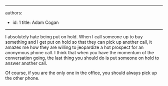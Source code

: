 

---
authors:
  - id: 1
    title: Adam Cogan
---




<span class='intro'> <p class="ssw15-rteElement-P">I absolutely hate being put on hold. When I call someone up to buy something and I get put on hold so that they can pick up another call, it amazes me how they are willing to jeopardize a hot prospect for an anonymous phone call. I think that when you have the momentum of the conversation going, the last thing you should do is put someone on hold to answer another call.<br></p> </span>

<p class="ssw15-rteElement-P">​Of course, if you are the only one in the office, you should always pick up the other phone.​<br></p>


